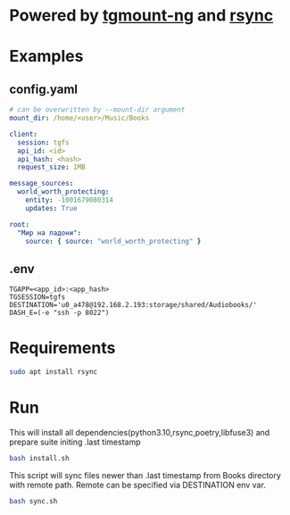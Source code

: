 # Powered by [tgmount-ng](https://github.com/nktknshn/tgmount-ng) and [rsync](https://github.com/WayneD/rsync)

# Examples
## config.yaml
```yaml
# can be overwritten by --mount-dir argument
mount_dir: /home/<user>/Music/Books

client:
  session: tgfs
  api_id: <id>
  api_hash: <hash>
  request_size: 1MB

message_sources:
  world_worth_protecting:
    entity: -1001679080314
    updates: True

root:
  "Мир на ладони":
    source: { source: "world_worth_protecting" }
```

## .env
```dotenv
TGAPP=<app_id>:<app_hash>
TGSESSION=tgfs
DESTINATION='u0_a478@192.168.2.193:storage/shared/Audiobooks/'
DASH_E=(-e "ssh -p 8022")
```

# Requirements
```bash
sudo apt install rsync
```

# Run
This will install all dependencies(python3.10,rsync,poetry,libfuse3) and prepare suite initing .last timestamp
```bash
bash install.sh
```
This script will sync files newer than .last timestamp from Books directory with remote path. Remote can be specified via DESTINATION env var.
```bash
bash sync.sh
```